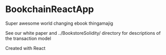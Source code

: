# BookchainReactApp
Super awesome world changing ebook thingamajig

See our white paper and ../BookstoreSolidity/ directory for descriptions of the transaction model

Created with React


